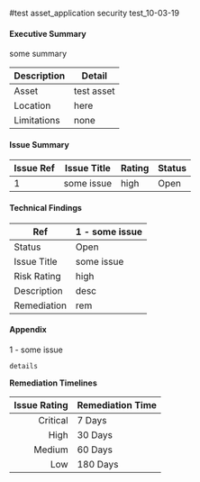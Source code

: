 #test asset_application security test_10-03-19

#### Executive Summary

some summary

| **Description** | **Detail**|
|---|---|
| Asset | test asset
| Location | here
| Limitations | none

#### Issue Summary

|**Issue Ref** | **Issue Title** | **Rating** | **Status** | 
|--|--|--|--|
| 1 | some issue | high | Open | 


#### Technical Findings

| **Ref** | 1 - some issue
|---|---|
| Status | Open
| Issue Title | some issue
| Risk Rating | high
| Description | desc
| Remediation | rem

#### Appendix

1 - some issue
```
details
```

**Remediation Timelines**

|Issue Rating|Remediation Time|
|----:|----|
|Critical| 7 Days|
|High| 30 Days|
|Medium| 60 Days|
|Low|180 Days|

